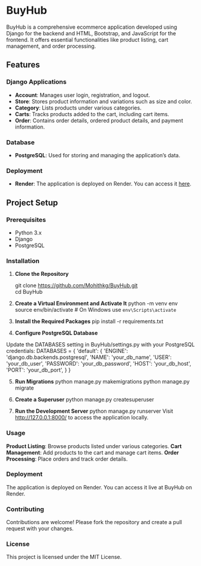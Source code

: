 # BuyHub

BuyHub is a comprehensive ecommerce application developed using Django for the backend and HTML, Bootstrap, and JavaScript for the frontend. It offers essential functionalities like product listing, cart management, and order processing.

## Features

### Django Applications
- **Account**: Manages user login, registration, and logout.
- **Store**: Stores product information and variations such as size and color.
- **Category**: Lists products under various categories.
- **Carts**: Tracks products added to the cart, including cart items.
- **Order**: Contains order details, ordered product details, and payment information.

### Database
- **PostgreSQL**: Used for storing and managing the application’s data.

### Deployment
- **Render**: The application is deployed on Render. You can access it [here](https://buyhub.onrender.com).

## Project Setup

### Prerequisites
- Python 3.x
- Django
- PostgreSQL

### Installation

1. **Clone the Repository**

   git clone https://github.com/Mohithkg/BuyHub.git <br />
   cd BuyHub

3. **Create a Virtual Environment and Activate It**
    python -m venv env
    source env/bin/activate  # On Windows use `env\Scripts\activate`


4. **Install the Required Packages** 
    pip install -r requirements.txt

5. **Configure PostgreSQL Database**

  Update the DATABASES setting in BuyHub/settings.py with your PostgreSQL credentials:
   DATABASES = {
    'default': {
        'ENGINE': 'django.db.backends.postgresql',
        'NAME': 'your_db_name',
        'USER': 'your_db_user',
        'PASSWORD': 'your_db_password',
        'HOST': 'your_db_host',
        'PORT': 'your_db_port',
    }
}

5. **Run Migrations**
  python manage.py makemigrations
  python manage.py migrate

6. **Create a Superuser**
  python manage.py createsuperuser

7. **Run the Development Server**
   python manage.py runserver
    Visit http://127.0.0.1:8000/ to access the application locally.

### Usage
**Product Listing**: Browse products listed under various categories.
**Cart Management**: Add products to the cart and manage cart items.
**Order Processing**: Place orders and track order details.

### Deployment
The application is deployed on Render. You can access it live at BuyHub on Render.

### Contributing
Contributions are welcome! Please fork the repository and create a pull request with your changes.

### License
This project is licensed under the MIT License.
